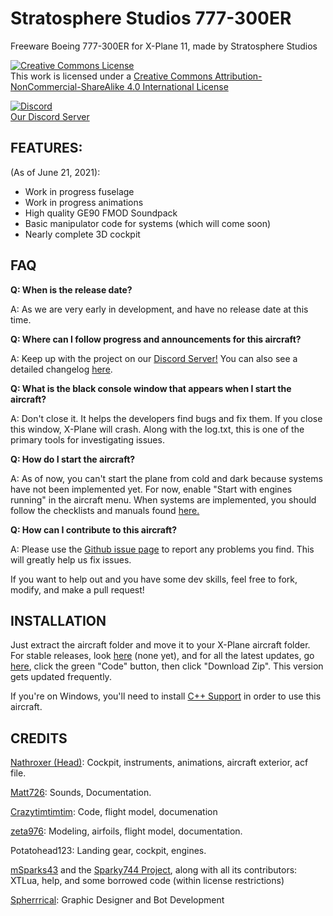 # Stratosphere Studios 777-300ER
Freeware Boeing 777-300ER for X-Plane 11, made by Stratosphere Studios

<a rel="license" href="http://creativecommons.org/licenses/by-nc-sa/4.0/"><img alt="Creative Commons License" style="border-width:0" src="https://i.creativecommons.org/l/by-nc-sa/4.0/88x31.png" /></a><br />This work is licensed under a <a rel="license" href="http://creativecommons.org/licenses/by-nc-sa/4.0/">Creative Commons Attribution-NonCommercial-ShareAlike 4.0 International License</a>

[![Discord](https://img.shields.io/discord/806746926854176789.svg?label=&logo=discord&logoColor=ffffff&color=7389D8&labelColor=6A7EC2)](https://discord.gg/eU2vWCtmFX)
<br> [Our Discord Server](https://discord.gg/eU2vWCtmFX)


## FEATURES:

(As of June 21, 2021):

- Work in progress fuselage
- Work in progress animations
- High quality GE90 FMOD Soundpack
- Basic manipulator code for systems (which will come soon)
- Nearly complete 3D cockpit

## FAQ

**Q: When is the release date?**

A: As we are very early in development, and have no release date at this time.

**Q: Where can I follow progress and announcements for this aircraft?**

A: Keep up with the project on our [Discord Server!](https://discord.gg/s25sxgwMRt) You can also see a detailed changelog [here](https://github.com/Stratosphere-Studios/777/commits/main).

**Q: What is the black console window that appears when I start the aircraft?**

A: Don't close it. It helps the developers find bugs and fix them. If you close this window, X-Plane will crash. Along with the log.txt, this is one of the primary tools for investigating issues.

**Q: How do I start the aircraft?**

A: As of now, you can't start the plane from cold and dark because systems have not been implemented yet. For now, enable "Start with engines running" in the aircraft menu. When systems are implemented, you should follow the checklists and manuals found [here.](https://github.com/Stratosphere-Studios/777/tree/main/Documentation)

**Q: How can I contribute to this aircraft?**

A: Please use the [Github issue page](https://github.com/Stratosphere-Studios/777/issues) to report any problems you find. This will greatly help us fix issues.

If you want to help out and you have some dev skills, feel free to fork, modify, and make a pull request!

## INSTALLATION
Just extract the aircraft folder and move it to your X-Plane aircraft folder. For stable releases, look [here](https://github.com/StratosphereStudios/777/releases) (none yet), and for all the latest updates, go [here](https://github.com/StratosphereStudios/777), click the green "Code" button, then click "Download Zip". This version gets updated frequently.

If you're on Windows, you'll need to install [C++ Support](https://aka.ms/vs/16/release/vc_redist.x64.exe) in order to use this aircraft.

## CREDITS
[Nathroxer (Head)](https://github.com/nathroxer): Cockpit, instruments, animations, aircraft exterior, acf file.

[Matt726](https://github.com/Matt726-S): Sounds, Documentation.

[Crazytimtimtim](https://github.com/crazytimtimtim): Code, flight model, documenation

[zeta976](https://github.com/zeta976): Modeling, airfoils, flight model, documentation.

Potatohead123: Landing gear, cockpit, engines.

[mSparks43](https://github.com/msparks43/) and the [Sparky744 Project](https://github.com/mSparks43/747-400), along with all its contributors: XTLua, help, and some borrowed code (within license restrictions)

[Spherrrical](https://github.com/Spherrrical/): Graphic Designer and Bot Development


